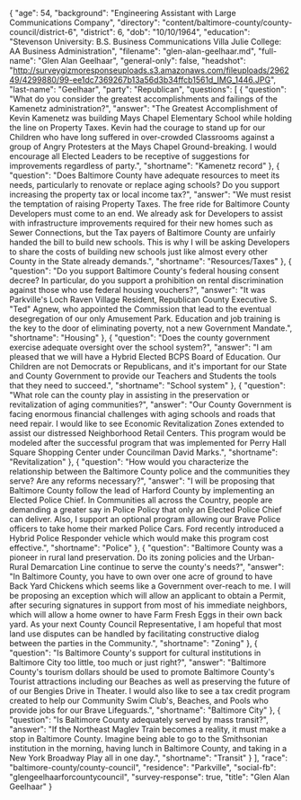 {
  "age": 54,
  "background": "Engineering Assistant with Large Communications Company",
  "directory": "content/baltimore-county/county-council/district-6",
  "district": 6,
  "dob": "10/10/1964",
  "education": "Stevenson University: B.S. Business Communications Villa Julie College: AA Business Administration",
  "filename": "glen-alan-geelhaar.md",
  "full-name": "Glen Alan Geelhaar",
  "general-only": false,
  "headshot": "http://surveygizmoresponseuploads.s3.amazonaws.com/fileuploads/296249/4299880/99-ee1dc7369267b13a56d3b34ffcb1561d_IMG_1446.JPG",
  "last-name": "Geelhaar",
  "party": "Republican",
  "questions": [
    {
      "question": "What do you consider the greatest accomplishments and failings of the Kamenetz administration?",
      "answer": "The Greatest Accomplishment of Kevin Kamenetz was building Mays Chapel Elementary School while holding the line on Property Taxes. Kevin had the courage to stand up for our Children who have long suffered in over-crowded Classrooms against a group of Angry Protesters at the Mays Chapel Ground-breaking. I would encourage all Elected Leaders to be receptive of suggestions for improvements regardless of party.",
      "shortname": "Kamenetz record"
    },
    {
      "question": "Does Baltimore County have adequate resources to meet its needs, particularly to renovate or replace aging schools? Do you support increasing the property tax or local income tax?",
      "answer": "We must resist the temptation of raising Property Taxes. The free ride for Baltimore County Developers must come to an end. We already ask for Developers to assist with infrastructure improvements required for their new homes such as Sewer Connections, but the Tax payers of Baltimore County are unfairly handed the bill to build new schools. This is why I will be asking Developers to share the costs of building new schools just like almost every other County in the State already demands.",
      "shortname": "Resources/Taxes"
    },
    {
      "question": "Do you support Baltimore County's federal housing consent decree? In particular, do you support a prohibition on rental discrimination against those who use federal housing vouchers?",
      "answer": "It was Parkville's Loch Raven Village Resident, Republican County Executive S. \"Ted\" Agnew, who appointed the Commission that lead to the eventual desegregation of our only Amusement Park. Education and job training is the key to the door of eliminating poverty, not a new Government Mandate.",
      "shortname": "Housing"
    },
    {
      "question": "Does the county government exercise adequate oversight over the school system?",
      "answer": "I am pleased that we will have a Hybrid Elected BCPS Board of Education. Our Children are not Democrats or Republicans, and it's important for our State and County Government to provide our Teachers and Students the tools that they need to succeed.",
      "shortname": "School system"
    },
    {
      "question": "What role can the county play in assisting in the preservation or revitalization of aging communities?",
      "answer": "Our County Government is facing enormous financial challenges with aging schools and roads that need repair. I would like to see Economic Revitalization Zones extended to assist our distressed Neighborhood Retail Centers. This program would be modeled after the successful program that was implemented for Perry Hall Square Shopping Center under Councilman David Marks.",
      "shortname": "Revitalization"
    },
    {
      "question": "How would you characterize the relationship between the Baltimore County police and the communities they serve? Are any reforms necessary?",
      "answer": "I will be proposing that Baltimore County follow the lead of Harford County by implementing an Elected Police Chief. In Communities all across the Country, people are demanding a greater say in Police Policy that only an Elected Police Chief can deliver. Also, I support an optional program allowing our Brave Police officers to take home their marked Police Cars. Ford recently introduced a Hybrid Police Responder vehicle which would make this program cost effective.",
      "shortname": "Police"
    },
    {
      "question": "Baltimore County was a pioneer in rural land preservation. Do its zoning policies and the Urban-Rural Demarcation Line continue to serve the county's needs?",
      "answer": "In Baltimore County, you have to own over one acre of ground to have Back Yard Chickens which seems like a Government over-reach to me. I will be proposing an exception which will allow an applicant to obtain a Permit, after securing signatures in support from most of his immediate neighbors, which will allow a home owner to have Farm Fresh Eggs in their own back yard. As your next County Council Representative, I am hopeful that most land use disputes can be handled by facilitating constructive dialog between the parties in the Community.",
      "shortname": "Zoning"
    },
    {
      "question": "Is Baltimore County's support for cultural institutions in Baltimore City too little, too much or just right?",
      "answer": "Baltimore County's tourism dollars should be used to promote Baltimore County's Tourist attractions including our Beaches as well as preserving the future of of our Bengies Drive in Theater. I would also like to see a tax credit program created to help our Community Swim Club's, Beaches, and Pools who provide jobs for our Brave Lifeguards.",
      "shortname": "Baltimore City"
    },
    {
      "question": "Is Baltimore County adequately served by mass transit?",
      "answer": "If the Northeast Maglev Train becomes a reality, it must make a stop in Baltimore County. Imagine being able to go to the Smithsonian institution in the morning, having lunch in Baltimore County, and taking in a New York Broadway Play all in one day.",
      "shortname": "Transit"
    }
  ],
  "race": "baltimore-county/county-council",
  "residence": "Parkville",
  "social-fb": "glengeelhaarforcountycouncil",
  "survey-response": true,
  "title": "Glen Alan Geelhaar"
}
